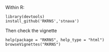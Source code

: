 Within R:

```
library(devtools)
install_github('RKRNS','stnava')
```

Then check the vignette

```
help(package = "RKRNS", help_type = "html")
browseVignettes("RKRNS")
```
